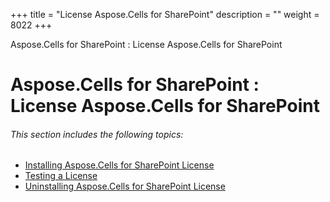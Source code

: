 +++
title = "License Aspose.Cells for SharePoint" 
description = "" 
weight = 8022 
+++

Aspose.Cells for SharePoint : License Aspose.Cells for SharePoint  

# Aspose.Cells for SharePoint : License Aspose.Cells for SharePoint


###### This section includes the following topics:  

*   [Installing Aspose.Cells for SharePoint License](https://docs2.aspose.com/cells/sharepoint/productinformation/licenseasposecellsforsharepoint/installing+aspose.cells+for+sharepoint+license)
*   [Testing a License](https://docs2.aspose.com/cells/sharepoint/productinformation/licenseasposecellsforsharepoint/testing+a+license)
*   [Uninstalling Aspose.Cells for SharePoint License](https://docs2.aspose.com/cells/sharepoint/productinformation/licenseasposecellsforsharepoint/uninstalling+aspose.cells+for+sharepoint+license)

